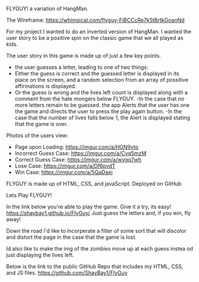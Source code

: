 FLYGUY! a variation of HangMan.

The Wireframe: https://whimsical.com/flyguy-FiBCCcRe7k5tBrtkGoanNd

For my project I wanted to do an inverted version of HangMan. I wanted the user story to be a positive spin on the classic game that we all played as kids.

The user story in this game is made up of just a few key points.
- the user guesses a letter, leading to one of two things:
- Either the guess is correct and the guessed letter is displayed in its place on the screen, and a random selection from an array of possitive affirmations is displayed.
- Or the guess is wrong and the lives left count is displayed along with a comment from the hate mongers below FLYGUY.
-In the case that no more letters remain to be guessed. the app Alerts that the user has one the game and directs the user to press the play again button.
-In the case that the number of lives falls below 1, the Alert is displayed stating that the game is over.

Photos of the users view:
- Page upon Loading: https://imgur.com/a/HGN9vto
- Incorrect Guess Case: https://imgur.com/a/Cvq5mzM
- Correct Guess Case: https://imgur.com/a/wvgq7wh
- Lose Case: https://imgur.com/a/Df6pvdT
- Win Case: https://imgur.com/a/5QaDaei

FLYGUY is made up of HTML, CSS, and javaScript. Deployed on GitHub

Lets Play FLYGUY!

In the link below you're able to play the game. Give it a try, its easy!
https://shaybay1.github.io/FlyGuy/
Just guess the letters and, if you win, fly away!

Down the road I'd like to incorperate a filter of some sort that will discolor and distort the page in the case that the game is lost.

Id also like to make the img of the zombies move up at each guess instea od just displaying the lives left.

Below is the link to the public GitHub Repo that includes my HTML, CSS, and JS files.
https://github.com/ShayBay1/FlyGuy